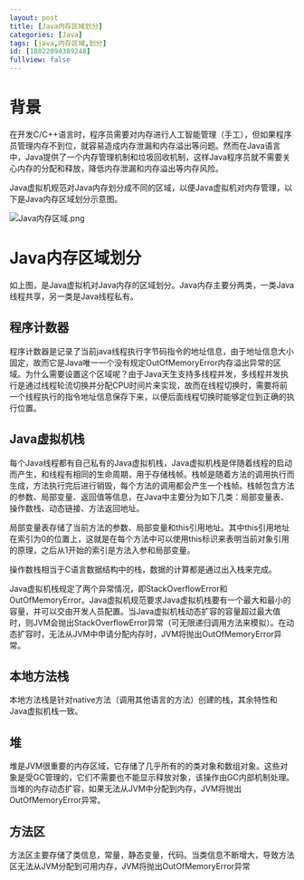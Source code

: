 ```yaml
---
layout: post
title: [Java内存区域划分]
categories: [Java]
tags: [java,内存区域,划分]
id: [18822094389248]
fullview: false
---
```

# 背景

在开发C/C++语言时，程序员需要对内存进行人工智能管理（手工），但如果程序员管理内存不到位，就容易造成内存泄漏和内存溢出等问题。然而在Java语言中，Java提供了一个内存管理机制和垃圾回收机制，这样Java程序员就不需要关心内存的分配和释放，降低内存泄漏和内存溢出等内存风险。

Java虚拟机规范对Java内存划分成不同的区域，以便Java虚拟机对内存管理，以下是Java内存区域划分示意图。

![Java内存区域.png](/ueditor/php/upload/image/20160715/1468583737601863.png "1468583737601863.png")


# Java内存区域划分

如上图，是Java虚拟机对Java内存的区域划分。Java内存主要分两类，一类Java线程共享，另一类是Java线程私有。


## 程序计数器

程序计数器是记录了当前java线程执行字节码指令的地址信息，由于地址信息大小固定，故而它是Java唯一一个没有规定OutOfMemoryError内存溢出异常的区域。为什么需要设置这个区域呢？由于Java天生支持多线程并发，多线程并发执行是通过线程轮流切换并分配CPU时间片来实现，故而在线程切换时，需要将前一个线程执行的指令地址信息保存下来，以便后面线程切换时能够定位到正确的执行位置。


## Java虚拟机栈

每个Java线程都有自己私有的Java虚拟机栈，Java虚拟机栈是伴随着线程的启动而产生，和线程有相同的生命周期，用于存储栈帧。栈帧是随着方法的调用执行而生成，方法执行完后进行销毁，每个方法的调用都会产生一个栈帧。栈帧包含方法的参数、局部变量、返回值等信息，在Java中主要分为如下几类：局部变量表、操作数栈、动态链接、方法返回地址。

局部变量表存储了当前方法的参数、局部变量和this引用地址。其中this引用地址在索引为0的位置上，这就是在每个方法中可以使用this标识来表明当前对象引用的原理，之后从1开始的索引是方法入参和局部变量。

操作数栈相当于C语言数据结构中的栈，数据的计算都是通过出入栈来完成。

Java虚拟机栈规定了两个异常情况，即StackOverflowError和OutOfMemoryError。Java虚拟机规范要求Java虚拟机栈要有一个最大和最小的容量，并可以交由开发人员配置。当Java虚拟机栈动态扩容的容量超过最大值时，则JVM会抛出StackOverflowError异常（可无限递归调用方法来模拟）。在动态扩容时，无法从JVM中申请分配内存时，JVM将抛出OutOfMemoryError异常。

## 本地方法栈

本地方法栈是针对native方法（调用其他语言的方法）创建的栈，其余特性和Java虚拟机栈一致。

## 堆

堆是JVM很重要的内存区域，它存储了几乎所有的的类对象和数组对象。这些对象是受GC管理的，它们不需要也不能显示释放对象，该操作由GC内部机制处理。当堆的内存动态扩容，如果无法从JVM中分配到内存，JVM将抛出OutOfMemoryError异常。

## 方法区

方法区主要存储了类信息，常量，静态变量，代码。当类信息不断增大，导致方法区无法从JVM分配到可用内存，JVM将抛出OutOfMemoryError异常


